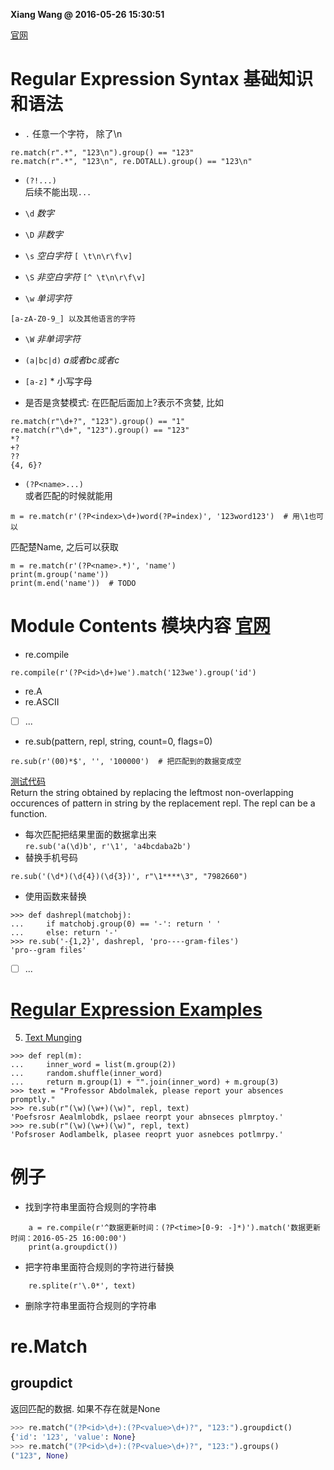 **Xiang Wang @ 2016-05-26 15:30:51**

[官网](https://docs.python.org/3/library/re.html#module-re)

# Regular Expression Syntax 基础知识和语法
* `.` 任意一个字符， 除了\n
```
re.match(r".*", "123\n").group() == "123"
re.match(r".*", "123\n", re.DOTALL).group() == "123\n"
```

* `(?!...)`  
后续不能出现`...`
* `\d`  *数字*
* `\D`  *非数字*
* `\s`  *空白字符*
`[ \t\n\r\f\v]`

* `\S`  *非空白字符*
`[^ \t\n\r\f\v]`

* `\w`  *单词字符*
```
[a-zA-Z0-9_] 以及其他语言的字符
```

* `\W`  *非单词字符*

* `(a|bc|d)`  *a或者bc或者c*
* `[a-z]` * 小写字母  
* 是否是贪婪模式: 在匹配后面加上?表示不贪婪, 比如

```
re.match(r"\d+?", "123").group() == "1"
re.match(r"\d+", "123").group() == "123"
*?
+?
??
{4, 6}?
```

* `(?P<name>...)`  
或者匹配的时候就能用
```
m = re.match(r'(?P<index>\d+)word(?P=index)', '123word123')  # 用\1也可以
```
匹配楚Name, 之后可以获取
```
m = re.match(r'(?P<name>.*)', 'name')
print(m.group('name'))
print(m.end('name'))  # TODO
```

# Module Contents 模块内容 [官网](https://docs.python.org/3/library/re.html#module-contents)
* re.compile
```
re.compile(r'(?P<id>\d+)we').match('123we').group('id')
```
* re.A
* re.ASCII
* [ ] ...
* re.sub(pattern, repl, string, count=0, flags=0)  

```
re.sub(r'(00)*$', '', '100000')  # 把匹配到的数据变成空
```

[测试代码](test_re.py)  
Return the string obtained by replacing the leftmost non-overlapping occurences of pattern in string by the replacement repl. The repl can be a function.
* 每次匹配把结果里面的数据拿出来  
`re.sub('a(\d)b', r'\1', 'a4bcdaba2b')`
* 替换手机号码
```
re.sub('(\d*)(\d{4})(\d{3})', r"\1****\3", "7982660")
```
* 使用函数来替换
```
>>> def dashrepl(matchobj):
...     if matchobj.group(0) == '-': return ' '
...     else: return '-'
>>> re.sub('-{1,2}', dashrepl, 'pro----gram-files')
'pro--gram files'
```
* [ ] ...

# [Regular Expression Examples](https://docs.python.org/3/library/re.html#regular-expression-examples)
5. [Text Munging](https://docs.python.org/3/library/re.html#text-munging)
```
>>> def repl(m):
...     inner_word = list(m.group(2))
...     random.shuffle(inner_word)
...     return m.group(1) + "".join(inner_word) + m.group(3)
>>> text = "Professor Abdolmalek, please report your absences promptly."
>>> re.sub(r"(\w)(\w+)(\w)", repl, text)
'Poefsrosr Aealmlobdk, pslaee reorpt your abnseces plmrptoy.'
>>> re.sub(r"(\w)(\w+)(\w)", repl, text)
'Pofsroser Aodlambelk, plasee reoprt yuor asnebces potlmrpy.'
```

# 例子
* 找到字符串里面符合规则的字符串
```
    a = re.compile(r'^数据更新时间：(?P<time>[0-9: -]*)').match('数据更新时间：2016-05-25 16:00:00')
    print(a.groupdict())
```

* 把字符串里面符合规则的字符进行替换
```
    re.splite(r'\.0*', text)
```


* 删除字符串里面符合规则的字符串

# re.Match
## groupdict
返回匹配的数据. 如果不存在就是None
```python
>>> re.match("(?P<id>\d+):(?P<value>\d+)?", "123:").groupdict()
{'id': '123', 'value': None}
>>> re.match("(?P<id>\d+):(?P<value>\d+)?", "123:").groups()
("123", None)
```
